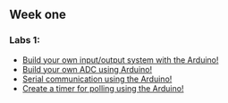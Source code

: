 ## Week one
### Labs 1:<br>
* <a href="https://www.arduino.cc/en/Tutorial/InputPullupSerial">Build your own input/output system with the Arduino!</a><br>
* <a href="https://www.arduino.cc/en/Tutorial/AnalogInput">Build your own ADC using Arduino!</a><br>
* <a href="https://www.arduino.cc/en/Tutorial/ReadASCIIString">Serial communication using the Arduino!</a><br>
* <a href="https://playground.arduino.cc/Code/Timer">Create a timer for polling using the Arduino!</a><br>


